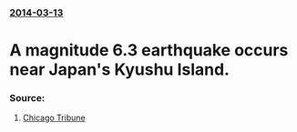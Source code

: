 ### [2014-03-13](/news/2014/03/13/index.md)

# A magnitude 6.3 earthquake occurs near Japan's Kyushu Island. 




### Source:

1. [Chicago Tribune](http://www.chicagotribune.com/news/sns-rt-us-japan-earthquake-20140313,0,4543905.story)
